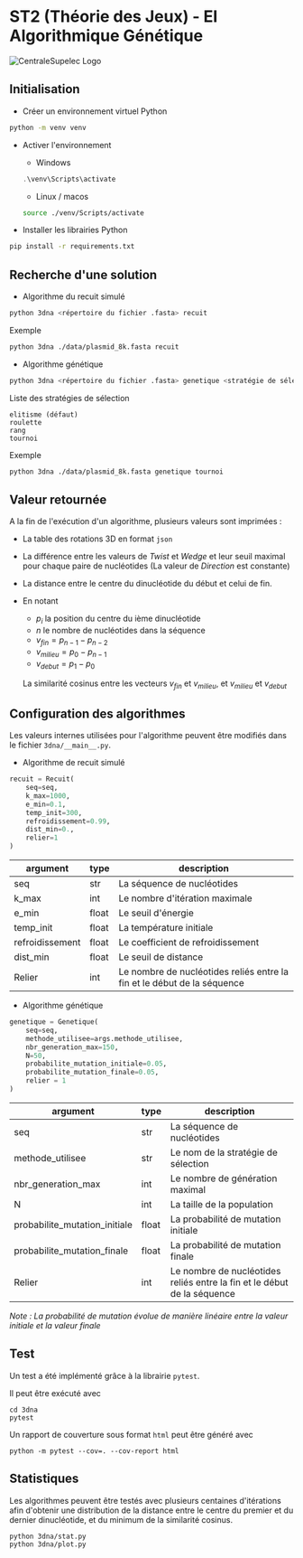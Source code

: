 # ST2 (Théorie des Jeux) - EI Algorithmique Génétique

![CentraleSupelec Logo](https://www.centralesupelec.fr/sites/all/themes/cs_theme/medias/common/images/intro/logo_nouveau.jpg)

## Initialisation

- Créer un environnement virtuel Python
```sh
python -m venv venv
```
- Activer l'environnement
    - Windows
    ```powershell
    .\venv\Scripts\activate
    ```
    - Linux / macos
    ```sh
    source ./venv/Scripts/activate
    ```

- Installer les librairies Python
```sh
pip install -r requirements.txt
```

## Recherche d'une solution

- Algorithme du recuit simulé
```sh
python 3dna <répertoire du fichier .fasta> recuit
```
Exemple
```sh
python 3dna ./data/plasmid_8k.fasta recuit
```

- Algorithme génétique
```sh
python 3dna <répertoire du fichier .fasta> genetique <stratégie de sélection>
```
Liste des stratégies de sélection
```
elitisme (défaut)
roulette
rang
tournoi
```

Exemple
```sh
python 3dna ./data/plasmid_8k.fasta genetique tournoi
```

## Valeur retournée

A la fin de l'exécution d'un algorithme, plusieurs valeurs sont imprimées :
- La table des rotations 3D en format `json`
- La différence entre les valeurs de *Twist* et *Wedge* et leur seuil maximal pour chaque paire de nucléotides (La valeur de *Direction* est constante)
- La distance entre le centre du dinucléotide du début et celui de fin.
- En notant
    - $p_i$ la position du centre du ième dinucléotide
    - $n$ le nombre de nucléotides dans la séquence
    - $v_{fin} = p_{n - 1} - p_{n - 2}$
    - $v_{milieu} = p_0 - p_{n - 1}$
    - $v_{debut} = p_1 - p_0$

    La similarité cosinus entre les vecteurs $v_{fin}$ et $v_{milieu}$, et $v_{milieu}$ et $v_{debut}$

## Configuration des algorithmes
Les valeurs internes utilisées pour l'algorithme peuvent être modifiés dans le fichier `3dna/__main__.py`.
- Algorithme de recuit simulé
```python
recuit = Recuit(
    seq=seq,
    k_max=1000,
    e_min=0.1,
    temp_init=300,
    refroidissement=0.99,
    dist_min=0.,
    relier=1
)
```

|argument|type|description|
|-|-|-|
|seq|str|La séquence de nucléotides|
|k_max|int|Le nombre d'itération maximale|
|e_min|float|Le seuil d'énergie|
|temp_init|float|La température initiale|
|refroidissement|float|Le coefficient de refroidissement|
|dist_min|float|Le seuil de distance|
|Relier|int|Le nombre de nucléotides reliés entre la fin et le début de la séquence|

- Algorithme génétique
```python
genetique = Genetique(
    seq=seq,
    methode_utilisee=args.methode_utilisee,
    nbr_generation_max=150,
    N=50,
    probabilite_mutation_initiale=0.05,
    probabilite_mutation_finale=0.05,
    relier = 1
)
```

|argument|type|description|
|-|-|-|
|seq|str|La séquence de nucléotides|
|methode_utilisee|str|Le nom de la stratégie de sélection|
|nbr_generation_max|int|Le nombre de génération maximal|
|N|int|La taille de la population|
|probabilite_mutation_initiale|float|La probabilité de mutation initiale|
|probabilite_mutation_finale|float|La probabilité de mutation finale|
|Relier|int|Le nombre de nucléotides reliés entre la fin et le début de la séquence|

*Note : La probabilité de mutation évolue de manière linéaire entre la valeur initiale et la valeur finale*

## Test

Un test a été implémenté grâce à la librairie `pytest`.

Il peut être exécuté avec

```
cd 3dna
pytest
```
Un rapport de couverture sous format `html` peut être généré avec
```
python -m pytest --cov=. --cov-report html
```

## Statistiques

Les algorithmes peuvent être testés avec plusieurs centaines d'itérations afin d'obtenir une distribution de la distance entre le centre du premier et du dernier dinucléotide, et du minimum de la similarité cosinus.

```bash
python 3dna/stat.py
python 3dna/plot.py
```